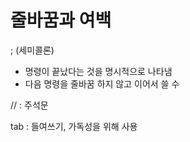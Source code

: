 # 줄바꿈과 여백

;  \(세미콜론\)

* 명령이 끝났다는 것을 명시적으로 나타냄
* 다음 명령을 줄바꿈 하지 않고 이어서 쓸 수 

// : 주석문

 tab : 들여쓰기, 가독성을 위해 사용

